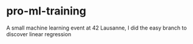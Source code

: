 # pro-ml-training
A small machine learning event at 42 Lausanne, I did the easy branch to discover linear regression
